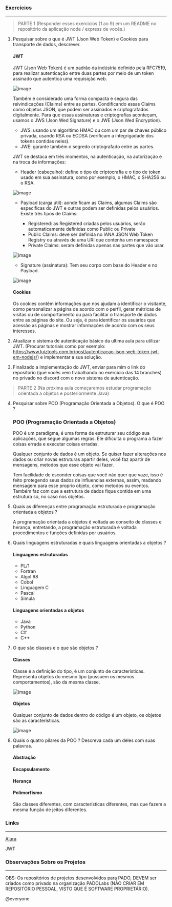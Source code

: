 ### Exercícios
---

> PARTE 1 (Responder esses exercicios (1 ao 9) em um README no repositório da aplicação node / express de vocês.)

1. Pesquisar sobre o que é JWT (Json Web Token) e Cookies para transporte de dados, descrever.

    #### JWT

    JWT (Json Web Token) é um padrão da indústria definido pela RFC7519, para realizar autenticação entre duas partes por meio de um token assinado que autentica uma requisição web.
    
    ![image](https://user-images.githubusercontent.com/97049417/167468333-5b6da04e-c778-4ead-b0d1-61cd6ae03b5a.png)
    
    Também é considerado uma forma compacta e segura das reivindicações (Claims) entre as partes. Condificando essas Claims como objetos JSON, que podem ser assinados e criptografados digitalmente. 
    Para que essas assinaturas e criptografias aconteçam, usamos o JWS (Json Wed Signature) e o JWE (Json Wed Encryption).
    
    - JWS: usando um algoritimo HMAC ou com um par de chaves público privada, usando RSA ou ECDSA (verificam a integrigadade dos tokens contidas neles).
    - JWE: garante também o segredo criptografado entre as partes.

    JWT se destaca em três momentos, na autenticação, na autorização e na troca de informações:
    
    - Header (cabeçalho): define o tipo de criptocrafia e o tipo de token usado em sua assinatura, como por exemplo, o HMAC, o SHA256 ou o RSA.
    
    ![image](https://user-images.githubusercontent.com/97049417/167469733-5f59f585-0ee0-41b1-8a72-6115896c0f0c.png)
    
    - Payload (carga útil): aonde ficam as Claims, algumas Claims são especificas do JWT e outras podem ser definidas pelos usuários. Existe três tipos de Claims:
 
        - Registered: as Registered criadas pelos usuários, serão automaticamente definidas como Public ou Private
        - Public Claims: deve ser definida no IANA JSON Web Token Registry ou através de uma URI que contenha um namespace
        - Private Claims: seram definidas apenas nas partes que vão usar.

    ![image](https://user-images.githubusercontent.com/97049417/167473186-01c4a847-fb7d-44db-9b77-d7168369df59.png)
    
    - Signature (assinatura): Tem seu corpo com base do Header e no Payload.

    ![image](https://user-images.githubusercontent.com/97049417/167473772-8c3d3a52-72e3-4d48-9f23-4fa925b65068.png)
    
    #### Cookies

    Os cookies contêm informações que nos ajudam a identificar o visitante, como personalizar a página de acordo com o perfil, gerar métricas de visitas ou de comportamento ou para facilitar o transporte de dados entre as páginas do site. Ou seja, é para identificar os usuários que acessão as páginas e mostrar informações de acordo com os seus interesses.

2. Atualizar o sistema de autenticação básico da ultima aula para utilizar JWT. (Procurar tutoriais como por exemplo: https://www.luiztools.com.br/post/autenticacao-json-web-token-jwt-em-nodejs/) e implementar a sua solução.

3. Finalizado a implementação do JWT, enviar para mim o link do repositório (que vocês vem trabalhando no exercicio das 14 branches) no privado no discord com o novo sistema de autenticação.


> PARTE 2 (Na próxima aula começaremos estudar programação orientada a objetos e posteriormente Java)

4. Pesquisar sobre POO (Programação Orientada a Objetos). O que é POO ?

    ### POO (Programação Orientada a Objetos)

    POO é um paradigma, é uma forma de estruturar seu código sua aplicações, que segue algumas regras. Ele dificulta o programa a fazer coisas errada e executar coisas erradas.

    Qualquer conjunto de dados é um objeto. Se quiser fazer alterações nos dados ou criar novas estruturas apartir deles, você faz apartir de mensagens, metodos que esse objeto vai fazer.

    Tem facilidade de esconder coisas que você não quer que vaze, isso é feito protegendo seus dados de influencias externas, assim, madando mensagem para esse proprio objeto, como metodos ou eventos. Também faz com que a estrutura de dados fique contida em uma estrutura só, no caso nos objetos.

5. Quais as diferenças entre programação estruturada e programação orientada a objetos ?

    A programação orientada a objetos é voltada ao conseito de classes e herança, entretando, a programação estruturada é voltada procedimentos e funções definidas por usuários. 

6. Quais linguagens estruturadas e quais linguagens orientadas a objetos ?

    #### Linguagens estruturadas

    - PL/1
    - Fortran
    - Algol 68
    - Cobol
    - Linguagem C
    - Pascal
    - Simula

    #### Linguagens orientadas a objetos

    - Java 
    - Python
    - C#
    - C++

7. O que são classes e o que são objetos ?
    
    #### Classes

    Classe é a definição do tipo, é um conjunto de características. Representa objetos do mesmo tipo (pussuem os mesmos comportamentos), são da mesma classe.

    ![image](https://user-images.githubusercontent.com/97049417/167919627-6e9359ac-5b9e-403f-bd21-9f713feada5c.png)
    
    #### Objetos

    Qualquer conjunto de dados dentro do código é um objeto, os objetos são as características.

    ![image](https://user-images.githubusercontent.com/97049417/167919724-1a5d2248-10c2-4618-9f8c-363c04caa3e7.png)

8. Quais o quatro pilares da POO ? Descreva cada um deles com suas palavras.

    #### Abstração



    #### Encapsulamento



    #### Herança



    #### Polimorfismo

    São classes diferentes, com características diferentes, mas que fazem a mesma função de jeitos diferentes.

### Links
---

<a href="https://www.alura.com.br/artigos/poo-programacao-orientada-a-objetos">Alura</a>

<a herf="https://www.luiztools.com.br/post/autenticacao-json-web-token-jwt-em-nodejs/">JWT</a>

### Observações Sobre os Projetos
---

OBS: Os repositórios de projetos desenvolvidos para PADO, DEVEM ser criados como privado na organização PADOLabs (NÃO CRIAR EM REPOSITÓRIO PESSOAL, VISTO QUE É SOFTWARE PROPRIETÁRIO).

@everyone

